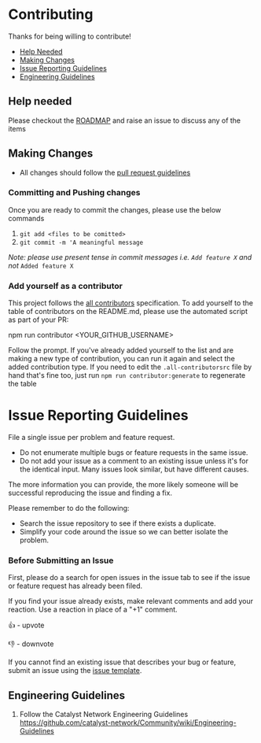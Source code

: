 # Contributing

Thanks for being willing to contribute!

- [Help Needed](#help-needed)
- [Making Changes](#making-changes)
- [Issue Reporting Guidelines](#issue-reporting-guidelines)
- [Engineering Guidelines](#development-setup)

## [](https://github.com/catalyst-network/community/blob/master/CONTRIBUTING.md#help-needed)Help needed

Please checkout the  [ROADMAP](https://github.com/catalyst-network/community/blob/master/docs/ROADMAP.md)  and raise an issue to discuss any of the items

## [](https://github.com/catalyst-network/community/blob/master/CONTRIBUTING.md#making-changes)Making Changes

- All changes should follow the [pull request guidelines](https://github.com/catalyst-network/Community/blob/master/PULL_REQUEST_TEMPLATE.md)

### [](https://github.com/catalyst-network/community/blob/master/CONTRIBUTING.md#committing-and-pushing-changes)Committing and Pushing changes

Once you are ready to commit the changes, please use the below commands

1.  `git add <files to be comitted>`
2.  `git commit -m 'A meaningful message`

_Note: please use present tense in commit messages i.e.  `Add feature X`  and not_ `Added feature X`

### [](https://github.com/catalyst-network/community/blob/master/CONTRIBUTING.md#add-yourself-as-a-contributor)Add yourself as a contributor

This project follows the  [all contributors](https://github.com/kentcdodds/all-contributors)  specification. To add yourself to the table of contributors on the README.md, please use the automated script as part of your PR:

npm run contributor <YOUR_GITHUB_USERNAME>

Follow the prompt. If you've already added yourself to the list and are making a new type of contribution, you can run it again and select the added contribution type. If you need to edit the  `.all-contributorsrc`  file by hand that's fine too, just run  `npm run contributor:generate`  to regenerate the table

# Issue Reporting Guidelines

File a single issue per problem and feature request.

-   Do not enumerate multiple bugs or feature requests in the same issue.
-   Do not add your issue as a comment to an existing issue unless it's for the identical input. Many issues look similar, but have different causes.

The more information you can provide, the more likely someone will be successful reproducing the issue and finding a fix.

Please remember to do the following:

-   Search the issue repository to see if there exists a duplicate.
-   Simplify your code around the issue so we can better isolate the problem.

### [](https://github.com/catalyst-network/community/submitting-bugs-and-suggestions.md#before-submitting-an-issue)Before Submitting an Issue

First, please do a search for open issues in the issue tab to see if the issue or feature request has already been filed.

If you find your issue already exists, make relevant comments and add your reaction. Use a reaction in place of a "+1" comment.

👍 - upvote

👎 - downvote

If you cannot find an existing issue that describes your bug or feature, submit an issue using the [issue template](https://github.com/catalyst-network/Community/blob/master/ISSUE_TEMPLATE.md).


## [](https://github.com/catalyst-network/community/blob/master/CONTRIBUTING.md#engineering-guidelines)Engineering Guidelines

1.  Follow the Catalyst Network Engineering Guidelines https://github.com/catalyst-network/Community/wiki/Engineering-Guidelines
